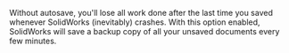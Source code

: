 Without autosave, you'll lose all work done after the last time you saved whenever SolidWorks (inevitably) crashes. With this option enabled, SolidWorks will save a backup copy of all your unsaved documents every few minutes.

